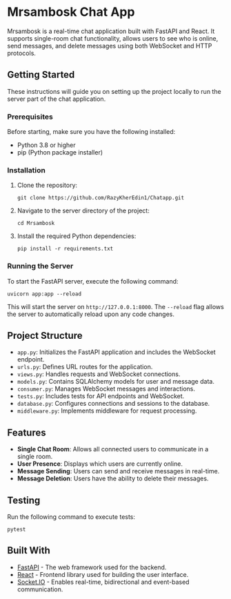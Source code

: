 

# Mrsambosk Chat App

Mrsambosk is a real-time chat application built with FastAPI and React. It supports single-room chat functionality, allows users to see who is online, send messages, and delete messages using both WebSocket and HTTP protocols.

## Getting Started

These instructions will guide you on setting up the project locally to run the server part of the chat application.

### Prerequisites

Before starting, make sure you have the following installed:
- Python 3.8 or higher
- pip (Python package installer)

### Installation

1. Clone the repository:
   ```
   git clone https://github.com/RazyKherEdin1/Chatapp.git
   ```

2. Navigate to the server directory of the project:
   ```
   cd Mrsambosk
   ```

3. Install the required Python dependencies:
   ```
   pip install -r requirements.txt
   ```

### Running the Server

To start the FastAPI server, execute the following command:
```
uvicorn app:app --reload
```
This will start the server on `http://127.0.0.1:8000`. The `--reload` flag allows the server to automatically reload upon any code changes.

## Project Structure

- `app.py`: Initializes the FastAPI application and includes the WebSocket endpoint.
- `urls.py`: Defines URL routes for the application.
- `views.py`: Handles requests and WebSocket connections.
- `models.py`: Contains SQLAlchemy models for user and message data.
- `consumer.py`: Manages WebSocket messages and interactions.
- `tests.py`: Includes tests for API endpoints and WebSocket.
- `database.py`: Configures connections and sessions to the database.
- `middleware.py`: Implements middleware for request processing.

## Features

- **Single Chat Room**: Allows all connected users to communicate in a single room.
- **User Presence**: Displays which users are currently online.
- **Message Sending**: Users can send and receive messages in real-time.
- **Message Deletion**: Users have the ability to delete their messages.

## Testing

Run the following command to execute tests:
```
pytest
```

## Built With

* [FastAPI](https://fastapi.tiangolo.com/) - The web framework used for the backend.
* [React](https://reactjs.org/) - Frontend library used for building the user interface.
* [Socket.IO](https://socket.io/) - Enables real-time, bidirectional and event-based communication.
```
